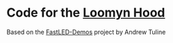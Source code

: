 # Code for the [Loomyn Hood](https://www.etsy.com/listing/532290149/led-light-up-hood)

Based on the [FastLED-Demos](https://github.com/atuline/FastLED-Demos) project by Andrew Tuline
